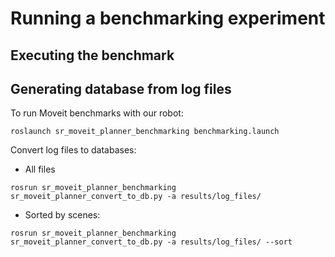 # Running a benchmarking experiment

## Executing the benchmark

## Generating database from log files


To run Moveit benchmarks with our robot:
```
roslaunch sr_moveit_planner_benchmarking benchmarking.launch
```

Convert log files to databases:
* All files
```
rosrun sr_moveit_planner_benchmarking sr_moveit_planner_convert_to_db.py -a results/log_files/
```

* Sorted by scenes:
```
rosrun sr_moveit_planner_benchmarking sr_moveit_planner_convert_to_db.py -a results/log_files/ --sort
```

